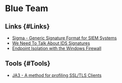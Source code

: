 # Blue Team 

## Links {#Links}

* [Sigma -  Generic Signature Format for SIEM Systems](https://github.com/Neo23x0/sigma)
* [We Need To Talk About IDS Signatures](http://blog.ptsecurity.com/2018/03/we-need-to-talk-about-ids-signature.html)
* [Endpoint Isolation with the Windows Firewall](https://medium.com/@cryps1s/endpoint-isolation-with-the-windows-firewall-462a795f4cfb)

## Tools {#Tools}

* [JA3 - A method for profiling SSL/TLS Clients](https://github.com/salesforce/ja3)
